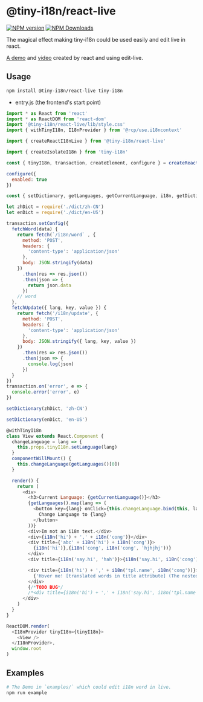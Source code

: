 # @tiny-i18n/react-live

[![NPM version](https://img.shields.io/npm/v/@tiny-i18n/react-live.svg?style=flat-square)](https://www.npmjs.com/package/@tiny-i18n/react-live)
[![NPM Downloads](https://img.shields.io/npm/dm/@tiny-i18n/react-live.svg?style=flat-square&maxAge=43200)](https://www.npmjs.com/package/@tiny-i18n/react-live)

The magical effect making tiny-i18n could be used easily and edit live in react.

[A demo](https://imcuttle.github.io/tiny-i18n/) and [video](http://obu9je6ng.bkt.clouddn.com/Jietu20180622-102135-HD.mp4) created by react and using edit-live.

## Usage

```bash
npm install @tiny-i18n/react-live tiny-i18n
```

- entry.js (the frontend's start point)

```javascript
import * as React from 'react'
import * as ReactDOM from 'react-dom'
import '@tiny-i18n/react-live/lib/style.css'
import { withTinyI18n, I18nProvider } from '@rcp/use.i18ncontext'

import { createReactI18nLive } from '@tiny-i18n/react-live'

import { createIsolateI18n } from 'tiny-i18n'

const { tinyI18n, transaction, createElement, configure } = createReactI18nLive({tinyI18n: createIsolateI18n()})

configure({
  enabled: true
})

const { setDictionary, getLanguages, getCurrentLanguage, i18n, getDictionary } = tinyI18n

let zhDict = require('./dict/zh-CN')
let enDict = require('./dict/en-US')

transaction.setConfig({
  fetchWord(data) {
    return fetch(`/i18n/word` , {
      method: 'POST',
      headers: {
        'content-type': 'application/json'
      },
      body: JSON.stringify(data)
    })
      .then(res => res.json())
      .then(json => {
        return json.data
      })
    // word
  },
  fetchUpdate({ lang, key, value }) {
    return fetch('/i18n/update', {
      method: 'POST',
      headers: {
        'content-type': 'application/json'
      },
      body: JSON.stringify({ lang, key, value })
    })
      .then(res => res.json())
      .then(json => {
        console.log(json)
      })
  }
})
transaction.on('error', e => {
  console.error('error', e)
})

setDictionary(zhDict, 'zh-CN')

setDictionary(enDict, 'en-US')

@withTinyI18n
class View extends React.Component {
  changeLanguage = lang => {
    this.props.tinyI18n.setLanguage(lang)
  }
  componentWillMount() {
    this.changeLanguage(getLanguages()[0])
  }

  render() {
    return (
      <div>
        <h3>Current Language: {getCurrentLanguage()}</h3>
        {getLanguages().map(lang => (
          <button key={lang} onClick={this.changeLanguage.bind(this, lang)}>
            Change Language to {lang}
          </button>
        ))}
        <div>Im not an i18n text.</div>
        <div>{i18n('hi') + ',' + i18n('cong')}</div>
        <div title={'abc' + i18n('hi') + i18n('cong')}>
          {i18n('hi')},{i18n('cong', i18n('cong', 'hjhjhj'))}
        </div>
        <div title={i18n('say.hi', 'hah')}>{i18n('say.hi', i18n('cong'))}</div>

        <div title={i18n('hi') + ',' + i18n('tpl.name', i18n('cong'))}>
          {'Hover me! [translated words in title attribute] (The nested and concat case)'}
        </div>
        {/*TODO BUG*/
        /*<div title={i18n('hi') + ',' + i18n('say.hi', i18n('tpl.name', i18n('cong')))}>{'Change my title attribute (The nested and concat case)'}</div>*/}
      </div>
    )
  }
}

ReactDOM.render(
  <I18nProvider tinyI18n={tinyI18n}>
    <View />
  </I18nProvider>,
  window.root
)
```

## Examples

```bash
# The Demo in `examples/` which could edit i18n word in live.
npm run example
```
